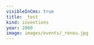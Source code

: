 ```yaml
---
visibleInCms: true
title: _test
kind: inventions
year: 2000
image: images/events/_renou.jpg
---
```

